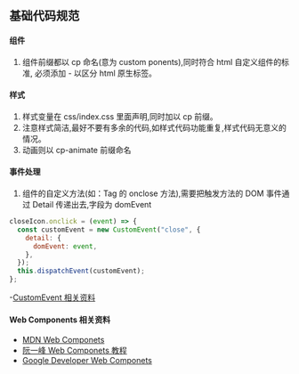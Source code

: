 ## 基础代码规范

#### 组件

1. 组件前缀都以 cp 命名(意为 custom ponents),同时符合 html 自定义组件的标准, 必须添加 - 以区分 html 原生标签。

#### 样式

1. 样式变量在 css/index.css 里面声明,同时加以 cp 前缀。
2. 注意样式简洁,最好不要有多余的代码,如样式代码功能重复,样式代码无意义的情况。
3. 动画则以 cp-animate 前缀命名

#### 事件处理

1. 组件的自定义方法(如：Tag 的 onclose 方法),需要把触发方法的 DOM 事件通过 Detail 传递出去,字段为 domEvent

```javascript
closeIcon.onclick = (event) => {
  const customEvent = new CustomEvent("close", {
    detail: {
      domEvent: event,
    },
  });
  this.dispatchEvent(customEvent);
};
```
-[CustomEvent 相关资料](https://developer.mozilla.org/zh-CN/docs/Web/API/CustomEvent)

#### Web Components 相关资料

- [MDN Web Componets](https://developer.mozilla.org/zh-CN/docs/Web/Web_Components)
- [阮一峰 Web Componets 教程](https://www.bookstack.cn/read/webapi-tutorial/docs-webcomponents.md)
- [Google Developer Web Componets](https://developers.google.com/web/fundamentals/web-components)
